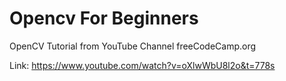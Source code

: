 # Opencv For Beginners

OpenCV Tutorial from YouTube Channel freeCodeCamp.org

Link: https://www.youtube.com/watch?v=oXlwWbU8l2o&t=778s
